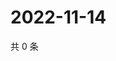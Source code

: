 # 2022-11-14

共 0 条

<!-- BEGIN WEIBO -->
<!-- 最后更新时间 Mon Nov 14 2022 19:00:58 GMT+0800 (China Standard Time) -->

<!-- END WEIBO -->
